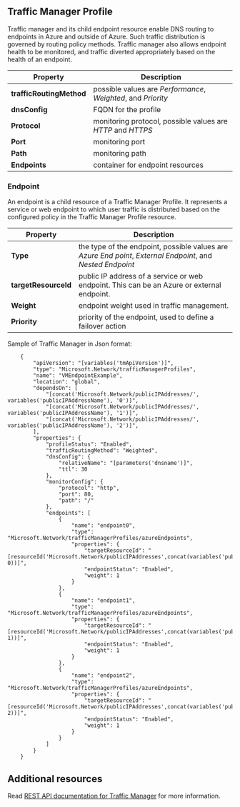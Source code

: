 ## Traffic Manager Profile
Traffic manager and its child endpoint resource enable DNS routing to endpoints in Azure and outside of Azure. Such traffic distribution is governed by routing  policy methods. Traffic manager also allows endpoint health to be monitored, and traffic diverted appropriately based on the health of an endpoint. 

| Property | Description |
| --- | --- |
| **trafficRoutingMethod** |possible values are *Performance*, *Weighted*, and *Priority* |
| **dnsConfig** |FQDN for the profile |
| **Protocol** |monitoring protocol, possible values are *HTTP* and *HTTPS* |
| **Port** |monitoring port |
| **Path** |monitoring path |
| **Endpoints** |container for endpoint resources |

### Endpoint
An endpoint is a child resource of a Traffic Manager Profile. It represents a service or web endpoint to which user traffic is distributed based on the configured policy in the Traffic Manager Profile resource. 

| Property | Description |
| --- | --- |
| **Type** |the type of the endpoint, possible values are *Azure End point*, *External Endpoint*, and  *Nested Endpoint* |
| **targetResourceId** |public IP address of a service or web endpoint. This can be an Azure or external endpoint. |
| **Weight** |endpoint weight used in traffic management. |
| **Priority** |priority of the endpoint, used to define a failover action |

Sample of Traffic Manager in Json format: 

        {
            "apiVersion": "[variables('tmApiVersion')]",
            "type": "Microsoft.Network/trafficManagerProfiles",
            "name": "VMEndpointExample",
            "location": "global",
            "dependsOn": [
                "[concat('Microsoft.Network/publicIPAddresses/', variables('publicIPAddressName'), '0')]",
                "[concat('Microsoft.Network/publicIPAddresses/', variables('publicIPAddressName'), '1')]",
                "[concat('Microsoft.Network/publicIPAddresses/', variables('publicIPAddressName'), '2')]",
            ],
            "properties": {
                "profileStatus": "Enabled",
                "trafficRoutingMethod": "Weighted",
                "dnsConfig": {
                    "relativeName": "[parameters('dnsname')]",
                    "ttl": 30
                },
                "monitorConfig": {
                    "protocol": "http",
                    "port": 80,
                    "path": "/"
                },
                "endpoints": [
                    {
                        "name": "endpoint0",
                        "type": "Microsoft.Network/trafficManagerProfiles/azureEndpoints",
                        "properties": {
                            "targetResourceId": "[resourceId('Microsoft.Network/publicIPAddresses',concat(variables('publicIPAddressName'), 0))]",
                            "endpointStatus": "Enabled",
                            "weight": 1
                        }
                    },
                    {
                        "name": "endpoint1",
                        "type": "Microsoft.Network/trafficManagerProfiles/azureEndpoints",
                        "properties": {
                            "targetResourceId": "[resourceId('Microsoft.Network/publicIPAddresses',concat(variables('publicIPAddressName'), 1))]",
                            "endpointStatus": "Enabled",
                            "weight": 1
                        }
                    },
                    {
                        "name": "endpoint2",
                        "type": "Microsoft.Network/trafficManagerProfiles/azureEndpoints",
                        "properties": {
                            "targetResourceId": "[resourceId('Microsoft.Network/publicIPAddresses',concat(variables('publicIPAddressName'), 2))]",
                            "endpointStatus": "Enabled",
                            "weight": 1
                        }
                    }
                ]
            }
        }

## Additional resources
Read [REST API documentation for Traffic Manager](https://msdn.microsoft.com/library/azure/mt163664.aspx) for more information.